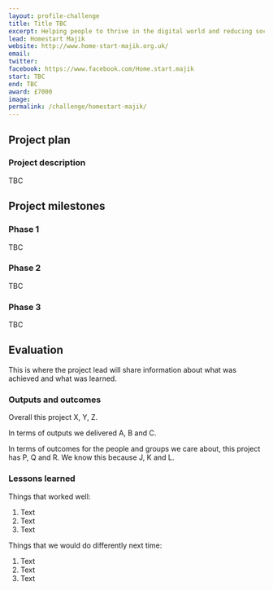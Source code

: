```yaml
---
layout: profile-challenge
title: Title TBC
excerpt: Helping people to thrive in the digital world and reducing social isolation
lead: Homestart Majik
website: http://www.home-start-majik.org.uk/
email: 
twitter: 
facebook: https://www.facebook.com/Home.start.majik
start: TBC
end: TBC
award: £7000
image:
permalink: /challenge/homestart-majik/ 
---
```


## Project plan

### Project description

TBC


## Project milestones

### Phase 1

TBC

### Phase 2

TBC

### Phase 3

TBC



## Evaluation

This is where the project lead will share information about what was achieved and what was learned.

### Outputs and outcomes

Overall this project X, Y, Z.

In terms of outputs we delivered A, B and C.

In terms of outcomes for the people and groups we care about, this project has P, Q and R. We know this because J, K and L.

### Lessons learned

Things that worked well:

1. Text
2. Text
3. Text

Things that we would do differently next time:

1. Text
2. Text
3. Text
